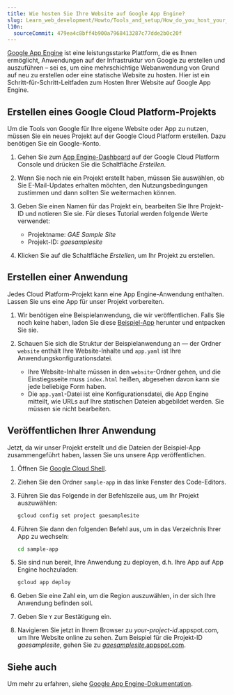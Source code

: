 ```yaml
---
title: Wie hosten Sie Ihre Website auf Google App Engine?
slug: Learn_web_development/Howto/Tools_and_setup/How_do_you_host_your_website_on_Google_App_Engine
l10n:
  sourceCommit: 479ea4c8bff4b900a7968413287c77dde2b0c20f
---
```


[Google App Engine](https://cloud.google.com/appengine) ist eine leistungsstarke Plattform, die es Ihnen ermöglicht, Anwendungen auf der Infrastruktur von Google zu erstellen und auszuführen – sei es, um eine mehrschichtige Webanwendung von Grund auf neu zu erstellen oder eine statische Website zu hosten. Hier ist ein Schritt-für-Schritt-Leitfaden zum Hosten Ihrer Website auf Google App Engine.

## Erstellen eines Google Cloud Platform-Projekts

Um die Tools von Google für Ihre eigene Website oder App zu nutzen, müssen Sie ein neues Projekt auf der Google Cloud Platform erstellen. Dazu benötigen Sie ein Google-Konto.

1. Gehen Sie zum [App Engine-Dashboard](https://console.cloud.google.com/projectselector/appengine) auf der Google Cloud Platform Console und drücken Sie die Schaltfläche _Erstellen_.
2. Wenn Sie noch nie ein Projekt erstellt haben, müssen Sie auswählen, ob Sie E-Mail-Updates erhalten möchten, den Nutzungsbedingungen zustimmen und dann sollten Sie weitermachen können.
3. Geben Sie einen Namen für das Projekt ein, bearbeiten Sie Ihre Projekt-ID und notieren Sie sie. Für dieses Tutorial werden folgende Werte verwendet:

   - Projektname: _GAE Sample Site_
   - Projekt-ID: _gaesamplesite_

4. Klicken Sie auf die Schaltfläche _Erstellen_, um Ihr Projekt zu erstellen.

## Erstellen einer Anwendung

Jedes Cloud Platform-Projekt kann eine App Engine-Anwendung enthalten. Lassen Sie uns eine App für unser Projekt vorbereiten.

1. Wir benötigen eine Beispielanwendung, die wir veröffentlichen. Falls Sie noch keine haben, laden Sie diese [Beispiel-App](https://gaesamplesite.appspot.com/downloads.html) herunter und entpacken Sie sie.
2. Schauen Sie sich die Struktur der Beispielanwendung an — der Ordner `website` enthält Ihre Website-Inhalte und `app.yaml` ist Ihre Anwendungskonfigurationsdatei.

   - Ihre Website-Inhalte müssen in den `website`-Ordner gehen, und die Einstiegsseite muss `index.html` heißen, abgesehen davon kann sie jede beliebige Form haben.
   - Die `app.yaml`-Datei ist eine Konfigurationsdatei, die App Engine mitteilt, wie URLs auf Ihre statischen Dateien abgebildet werden. Sie müssen sie nicht bearbeiten.

## Veröffentlichen Ihrer Anwendung

Jetzt, da wir unser Projekt erstellt und die Dateien der Beispiel-App zusammengeführt haben, lassen Sie uns unsere App veröffentlichen.

1. Öffnen Sie [Google Cloud Shell](https://shell.cloud.google.com/).
2. Ziehen Sie den Ordner `sample-app` in das linke Fenster des Code-Editors.
3. Führen Sie das Folgende in der Befehlszeile aus, um Ihr Projekt auszuwählen:

   ```bash
   gcloud config set project gaesamplesite
   ```

4. Führen Sie dann den folgenden Befehl aus, um in das Verzeichnis Ihrer App zu wechseln:

   ```bash
   cd sample-app
   ```

5. Sie sind nun bereit, Ihre Anwendung zu deployen, d.h. Ihre App auf App Engine hochzuladen:

   ```bash
   gcloud app deploy
   ```

6. Geben Sie eine Zahl ein, um die Region auszuwählen, in der sich Ihre Anwendung befinden soll.
7. Geben Sie `Y` zur Bestätigung ein.
8. Navigieren Sie jetzt in Ihrem Browser zu _your-project-id_.appspot.com, um Ihre Website online zu sehen. Zum Beispiel für die Projekt-ID _gaesamplesite_, gehen Sie zu [_gaesamplesite_.appspot.com](https://gaesamplesite.appspot.com/).

## Siehe auch

Um mehr zu erfahren, siehe [Google App Engine-Dokumentation](https://cloud.google.com/appengine/docs/).
